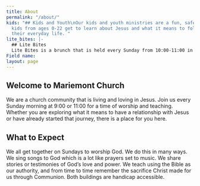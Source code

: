 ```yaml
---
title: About
permalink: "/about/"
kids: "## Kids and Youth\nOur kids and youth ministries are a fun, safe place where
  kids from ages 0-22 get to learn about Jesus and what it means to follow Him in
  their everyday life. "
lite_bites: |-
  ## Lite Bites
  Lite Bites is a brunch that is held every Sunday from 10:00-11:00 in between services. This is a completely free way to fill your belly and meet some new friends or connect with those with which you are already in community.
Field name: 
layout: page
---
```


## Welcome to Mariemont Church

We are a church community that is living and loving in Jesus. Join us every Sunday morning at 9:00 or 11:00 for a time of worship and teaching. Whether you are exploring what it means to have a relationship with Jesus or have already started that journey, there is a place for you here.

## What to Expect

We all get together on Sundays to worship God. We do this in many ways. We sing songs to God which is a lot like prayers set to music. We share stories or testimonies of God’s love and power. We teach using the Bible as our authority, and from time to time remember the sacrifice Christ made for us through Communion. Both buildings are handicap accessible.